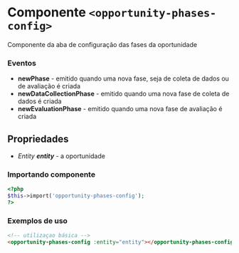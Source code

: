 # Componente `<opportunity-phases-config>`
Componente da aba de configuração das fases da oportunidade

### Eventos
- **newPhase** - emitido quando uma nova fase, seja de coleta de dados ou de avaliação é criada
- **newDataCollectionPhase** - emitido quando uma nova fase de coleta de dados é criada 
- **newEvaluationPhase** - emitido quando uma nova fase de avaliação é criada 
  
## Propriedades
- *Entity **entity*** - a oportunidade

### Importando componente
```PHP
<?php 
$this->import('opportunity-phases-config');
?>
```
### Exemplos de uso
```HTML
<!-- utilizaçao básica -->
<opportunity-phases-config :entity="entity"></opportunity-phases-config>
```